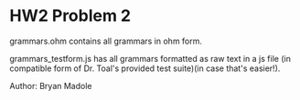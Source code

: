 # HW2 Problem 2

grammars.ohm contains all grammars in ohm form.

grammars_testform.js has all grammars formatted as raw text in a js file (in compatible form of Dr. Toal's provided test suite)(in case that's easier!).

Author: Bryan Madole
